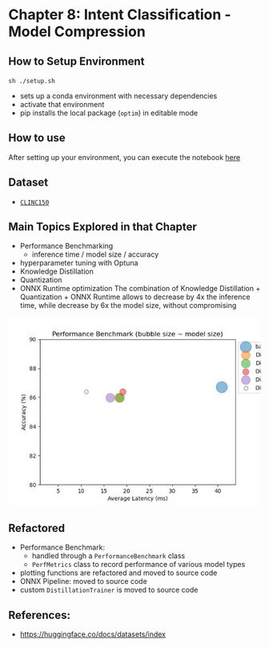 # Chapter 8: Intent Classification - Model Compression

## How to Setup Environment
`sh ./setup.sh`
* sets up a conda environment with necessary dependencies
* activate that environment
* pip installs the local package (`optim`) in editable mode

## How to use
After setting up your environment, you can execute the notebook [here](notebooks/chp)

## Dataset
* [`CLINC150`](https://huggingface.co/datasets/clinc_oos/viewer/plus/train)


## Main Topics Explored in that Chapter
* Performance Benchmarking
    * inference time / model size / accuracy
* hyperparameter tuning with Optuna
* Knowledge Distillation
* Quantization
* ONNX Runtime optimization
The combination of Knowledge Distillation + Quantization + ONNX Runtime allows to decrease by 4x the inference time, while decrease by 6x the model size, without compromising


![](images/perf_comparison.jpg)

## Refactored
* Performance Benchmark:
    * handled through a `PerformanceBenchmark` class
    * `PerfMetrics` class to record performance of various model types
* plotting functions are refactored and moved to source code
* ONNX Pipeline: moved to source code
* custom `DistillationTrainer` is moved to source code
## References:
* https://huggingface.co/docs/datasets/index
